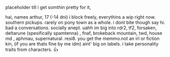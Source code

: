 placeholder till i get somthin pretty for it, 

hai, names arthur, 17 (-14 dni) i block freely, everythins a wip right now. southern pickups. rarely on pony town as a whole. i dont bite though say hi. bad a conversations. socially anept.
uahh im big into rdr2, tf2, forsaken, deltarune (spesifically spamtenna) , fnaf, brokeback mountain, twd, house md , aphmau, supernatural. resi8. you get the memmo.not an irl or fiction kin, (if you are thats fine by me idm) aint' big on labels. i take personality traits from characters. 👍

